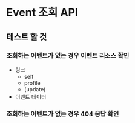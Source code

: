 # Event 조회 API
## 테스트 할 것
### 조회하는 이벤트가 있는 경우 이벤트 리소스 확인
- 링크
  - self
  - profile
  - (update)
- 이벤트 데이터
 
### 조회하는 이벤트가 없는 경우 404 응답 확인 
